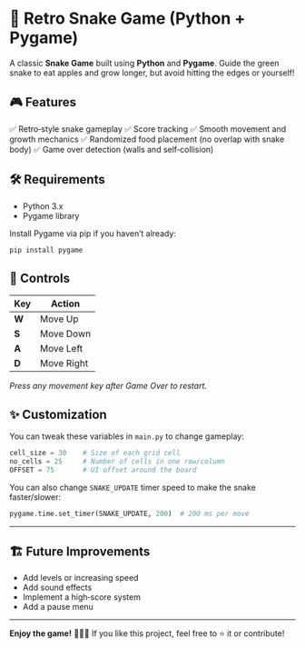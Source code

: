 

# 🐍 Retro Snake Game (Python + Pygame)

A classic **Snake Game** built using **Python** and **Pygame**.
Guide the green snake to eat apples and grow longer, but avoid hitting the edges or yourself!



## 🎮 Features

✅ Retro‑style snake gameplay
✅ Score tracking
✅ Smooth movement and growth mechanics
✅ Randomized food placement (no overlap with snake body)
✅ Game over detection (walls and self‑collision)




## 🛠️ Requirements

* Python 3.x
* Pygame library

Install Pygame via pip if you haven’t already:

```bash
pip install pygame
```





## 🎯 Controls

| Key   | Action     |
| ----- | ---------- |
| **W** | Move Up    |
| **S** | Move Down  |
| **A** | Move Left  |
| **D** | Move Right |

*Press any movement key after Game Over to restart.*



## ✨ Customization

You can tweak these variables in `main.py` to change gameplay:

```python
cell_size = 30    # Size of each grid cell
no_cells = 25     # Number of cells in one row/column
OFFSET = 75       # UI offset around the board
```

You can also change `SNAKE_UPDATE` timer speed to make the snake faster/slower:

```python
pygame.time.set_timer(SNAKE_UPDATE, 200)  # 200 ms per move
```

---

## 🏗️ Future Improvements

* Add levels or increasing speed
* Add sound effects
* Implement a high‑score system
* Add a pause menu

---

**Enjoy the game!** 🎉🐍🍎
If you like this project, feel free to ⭐ it or contribute!

